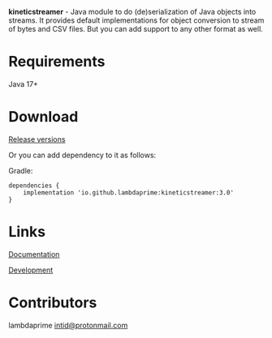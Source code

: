 **kineticstreamer** - Java module to do (de)serialization of Java objects into streams. It provides default implementations for object conversion to stream of bytes and CSV files. But you can add support to any other format as well.

# Requirements

Java 17+

# Download

[Release versions](https://github.com/lambdaprime/kineticstreamer/releases)

Or you can add dependency to it as follows:

Gradle:

```
dependencies {
    implementation 'io.github.lambdaprime:kineticstreamer:3.0'
}
```

# Links

[Documentation](http://portal2.atwebpages.com/kineticstreamer)

[Development](DEVELOPMENT.md)

# Contributors

lambdaprime <intid@protonmail.com>
